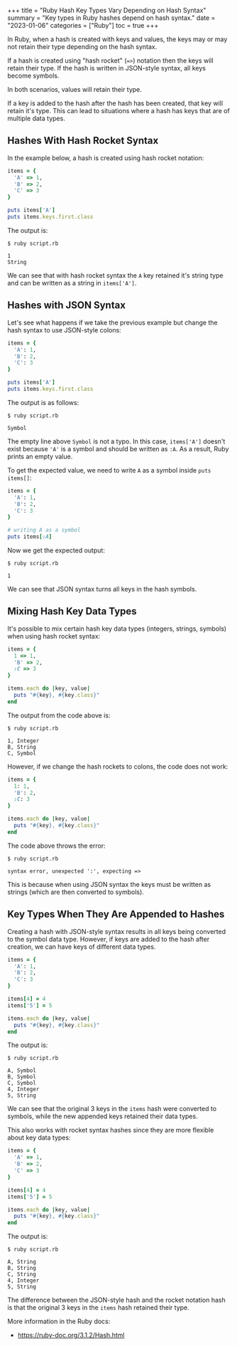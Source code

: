 +++
title = "Ruby Hash Key Types Vary Depending on Hash Syntax"
summary = "Key types in Ruby hashes depend on hash syntax."
date = "2023-01-06"
categories = ["Ruby"]
toc = true
+++

In Ruby, when a hash is created with keys and values, the keys may or may not retain their type depending on the hash syntax.

If a hash is created using "hash rocket" (`=>`) notation then the keys will retain their type.
If the hash is written in JSON-style syntax, all keys become symbols.

In both scenarios, values will retain their type.

If a key is added to the hash after the hash has been created, that key will retain it's type.
This can lead to situations where a hash has keys that are of multiple data types.

## Hashes With Hash Rocket Syntax

In the example below, a hash is created using hash rocket notation:

```ruby
items = {
  'A' => 1,
  'B' => 2,
  'C' => 3
}

puts items['A']
puts items.keys.first.class
```

The output is:

```
$ ruby script.rb

1
String
```

We can see that with hash rocket syntax the `A` key retained it's string type and can be written as a string in `items['A']`.

## Hashes with JSON Syntax

Let's see what happens if we take the previous example but change the hash syntax to use JSON-style colons:

```ruby
items = {
  'A': 1,
  'B': 2,
  'C': 3
}

puts items['A']
puts items.keys.first.class
```

The output is as follows:

```
$ ruby script.rb

Symbol
```

The empty line above `Symbol` is not a typo. In this case, `items['A']` doesn't exist because `'A'` is a symbol and should be written as `:A`. As a result, Ruby prints an empty value.

To get the expected value, we need to write `A` as a symbol inside `puts items[]`:

```ruby
items = {
  'A': 1,
  'B': 2,
  'C': 3
}

# writing A as a symbol
puts items[:A]
```

Now we get the expected output:

```
$ ruby script.rb

1
```

We can see that JSON syntax turns all keys in the hash symbols.

## Mixing Hash Key Data Types

It's possible to mix certain hash key data types (integers, strings, symbols) when using hash rocket syntax:

```ruby
items = {
  1 => 1,
  'B' => 2,
  :C => 3
}

items.each do |key, value|
  puts "#{key}, #{key.class}"
end
```

The output from the code above is:

```
$ ruby script.rb

1, Integer
B, String
C, Symbol
```

However, if we change the hash rockets to colons, the code does not work:

```ruby
items = {
  1: 1,
  'B': 2,
  :C: 3
}

items.each do |key, value|
  puts "#{key}, #{key.class}"
end
```

The code above throws the error:

```
$ ruby script.rb

syntax error, unexpected ':', expecting =>
```

This is because when using JSON syntax the keys must be written as strings (which are then converted to symbols).

## Key Types When They Are Appended to Hashes

Creating a hash with JSON-style syntax results in all keys being converted to the symbol data type.
However, if keys are added to the hash after creation, we can have keys of different data types.

```ruby
items = {
  'A': 1,
  'B': 2,
  'C': 3
}

items[4] = 4
items['5'] = 5

items.each do |key, value|
  puts "#{key}, #{key.class}"
end
```

The output is:

```
$ ruby script.rb

A, Symbol
B, Symbol
C, Symbol
4, Integer
5, String
```

We can see that the original 3 keys in the `items` hash were converted to symbols, while the new appended keys retained their data types.

This also works with rocket syntax hashes since they are more flexible about key data types:

```ruby
items = {
  'A' => 1,
  'B' => 2,
  'C' => 3
}

items[4] = 4
items['5'] = 5

items.each do |key, value|
  puts "#{key}, #{key.class}"
end
```

The output is:

```
$ ruby script.rb

A, String
B, String
C, String
4, Integer
5, String
```

The difference between the JSON-style hash and the rocket notation hash is that the original 3 keys in the `items` hash retained their type.

More information in the Ruby docs:
- https://ruby-doc.org/3.1.2/Hash.html